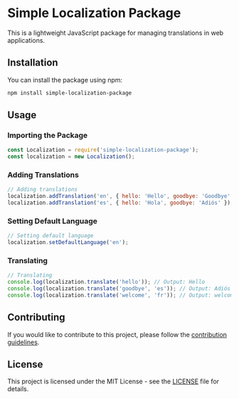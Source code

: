 # Simple Localization Package

This is a lightweight JavaScript package for managing translations in web applications.

## Installation

You can install the package using npm:

```bash
npm install simple-localization-package
```

## Usage

### Importing the Package

```javascript
const Localization = require('simple-localization-package');
const localization = new Localization();
```

### Adding Translations

```javascript
// Adding translations
localization.addTranslation('en', { hello: 'Hello', goodbye: 'Goodbye' });
localization.addTranslation('es', { hello: 'Hola', goodbye: 'Adiós' });
```

### Setting Default Language

```javascript
// Setting default language
localization.setDefaultLanguage('en');
```

### Translating

```javascript
// Translating
console.log(localization.translate('hello')); // Output: Hello
console.log(localization.translate('goodbye', 'es')); // Output: Adiós
console.log(localization.translate('welcome', 'fr')); // Output: welcome (fallback to key if translation not found)
```

## Contributing

If you would like to contribute to this project, please follow the [contribution guidelines](CONTRIBUTING.md).

## License

This project is licensed under the MIT License - see the [LICENSE](LICENSE) file for details.